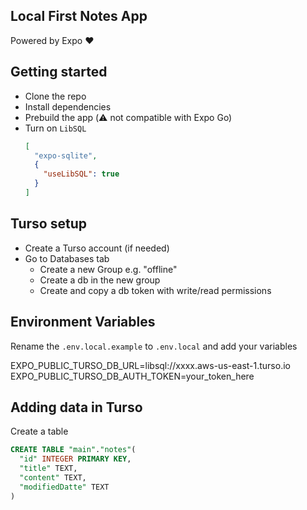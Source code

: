 ## Local First Notes App

Powered by Expo ❤️

## Getting started

- Clone the repo
- Install dependencies
- Prebuild the app (⚠️ not compatible with Expo Go)
- Turn on `LibSQL`
  ```json
  [
    "expo-sqlite",
    {
      "useLibSQL": true
    }
  ]
  ```

## Turso setup

- Create a Turso account (if needed)
- Go to Databases tab
  - Create a new Group e.g. "offline"
  - Create a db in the new group
  - Create and copy a db token with write/read permissions

## Environment Variables

Rename the `.env.local.example` to `.env.local` and add your variables

EXPO_PUBLIC_TURSO_DB_URL=libsql://xxxx.aws-us-east-1.turso.io
EXPO_PUBLIC_TURSO_DB_AUTH_TOKEN=your_token_here

## Adding data in Turso

Create a table

```sql
CREATE TABLE "main"."notes"(
  "id" INTEGER PRIMARY KEY,
  "title" TEXT,
  "content" TEXT,
  "modifiedDatte" TEXT
)
```

